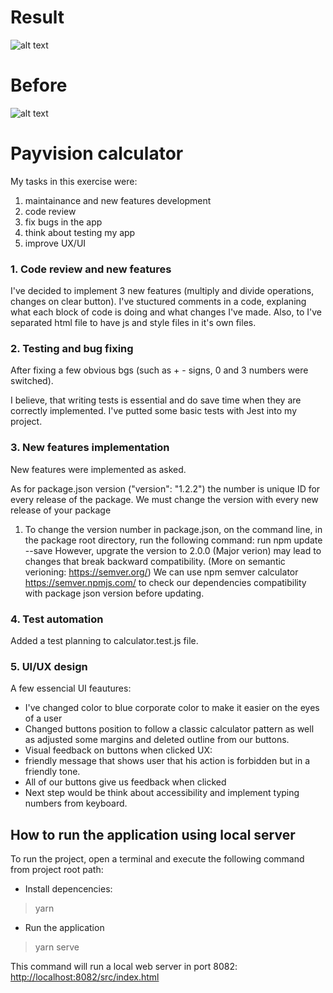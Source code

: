 # Result

![alt text](https://i.ibb.co/SnSPhvq/Screenshot-2019-10-20-at-12-08-31.png)
# Before

![alt text](https://i.ibb.co/BVR9ZJ2/Screenshot-2019-10-20-at-12-21-13.png)

# Payvision calculator

My tasks in this exercise were: 
1) maintainance and new features development
2) code review
3) fix bugs in the app
4) think about testing my app
5) improve UX/UI

### 1. Code review and new features
I've decided to implement 3 new features (multiply and divide operations, changes on clear button). 
I've stuctured comments in a code, explaning what each block of code is doing and what changes I've made. 
Also, to I've separated html file to have js and style files in it's own files.

### 2. Testing and bug fixing
After fixing a few obvious bgs (such as + - signs, 0 and 3 numbers were switched).

I believe, that writing tests is essential and do save time when they are correctly implemented. I've putted some basic tests with Jest into my project. 

### 3. New features implementation
New features were implemented as asked. 

As for package.json version ("version": "1.2.2") the number is unique ID for every release of the package. We must change the version with every new release of your package
1. To change the version number in package.json, on the command line, in the package root directory, run the following command:  run npm update --save
 However, upgrate the version to 2.0.0 (Major verion) may lead to changes that break backward compatibility. (More on semantic verioning: https://semver.org/)
 We can use npm semver calculator https://semver.npmjs.com/ to check our dependencies compatibility with package json version before updating. 
 

### 4. Test automation

Added a test planning to calculator.test.js file.

### 5. UI/UX design

A few essencial UI feautures: 
- I've changed color to blue corporate color to make it easier on the eyes of a user
- Changed buttons position to follow a classic calculator pattern as well as adjusted some margins and deleted outline from our buttons.
- Visual feedback on buttons when clicked
UX: 
- friendly message that shows user that his action is forbidden but in a friendly tone.
- All of our buttons give us feedback when clicked
- Next step would be think about accessibility and implement typing numbers from keyboard.

## How to run the application using local server

To run the project, open a terminal and execute the following command from project root path:

- Install depencencies:

> yarn

- Run the application

> yarn serve

This command will run a local web server in port 8082:
[http://localhost:8082/src/index.html](http://localhost:8082/src/index.html)
